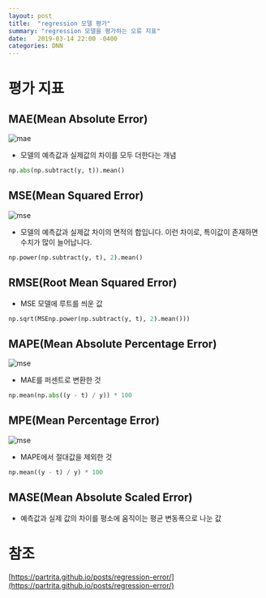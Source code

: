 ```yaml
---
layout: post
title:  "regression 모델 평가"
summary: "regression 모델을 평가하는 오류 지표"
date:   2019-03-14 22:00 -0400
categories: DNN
---
```


# 평가 지표

## MAE(Mean Absolute Error)



![mae](https://github.com/jjeamin/jjeamin.github.io/raw/master/_posts/post_img/mcnn/mae.PNG)



- 모델의 예측값과 실제값의 차이를 모두 더한다는 개념

```python
np.abs(np.subtract(y, t)).mean()
```

## MSE(Mean Squared Error)



![mse](https://github.com/jjeamin/jjeamin.github.io/raw/master/_posts/post_img/mcnn/mse.PNG)



- 모델의 예측값과 실제값 차이의 면적의 합입니다. 이런 차이로, 특이값이 존재하면 수치가 많이 늘어납니다.

```python
np.power(np.subtract(y, t), 2).mean()
```

## RMSE(Root Mean Squared Error)
- MSE 모델에 루트를 씌운 값

```python
np.sqrt(MSEnp.power(np.subtract(y, t), 2).mean()))
```

## MAPE(Mean Absolute Percentage Error)



![mse](https://github.com/jjeamin/jjeamin.github.io/raw/master/_posts/post_img/mcnn/mape.PNG)



- MAE를 퍼센트로 변환한 것

```python
np.mean(np.abs((y - t) / y)) * 100
```

## MPE(Mean Percentage Error)



![mse](https://github.com/jjeamin/jjeamin.github.io/raw/master/_posts/post_img/mcnn/mape.PNG)



- MAPE에서 절대값을 제외한 것

```python
np.mean((y - t) / y) * 100
```

## MASE(Mean Absolute Scaled Error)
- 예측값과 실제 값의 차이를 평소에 움직이는 평균 변동폭으로 나눈 값

# 참조
[https://partrita.github.io/posts/regression-error/](https://partrita.github.io/posts/regression-error/)
